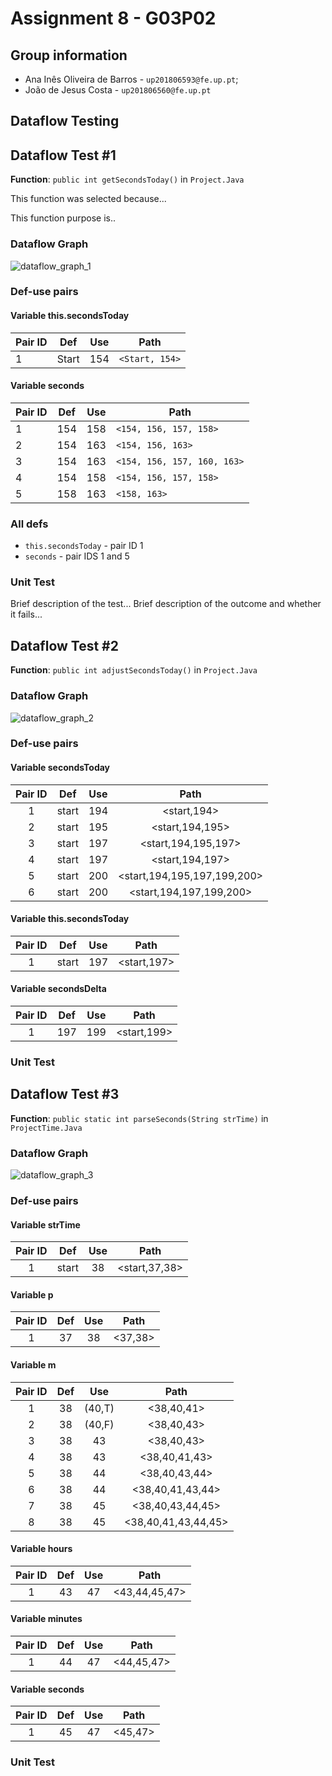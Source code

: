 # Assignment 8 - G03P02

## Group information

- Ana Inês Oliveira de Barros - `up201806593@fe.up.pt`;
- João de Jesus Costa - `up201806560@fe.up.pt`

## Dataflow Testing


## Dataflow Test #1

**Function**: `public int getSecondsToday()` in `Project.Java`

This function was selected because...

This function purpose is..

### Dataflow Graph

![dataflow_graph_1](dataflow_graphs/dataflow_graph_1.png)

### Def-use pairs

#### Variable this.secondsToday

| Pair ID | Def   | Use | Path           |
| ------- | ----- | --- | -------------- |
| 1       | Start | 154 | `<Start, 154>` |

#### Variable seconds

| Pair ID | Def | Use | Path                        |
| ------- | --- | --- | --------------------------- |
| 1       | 154 | 158 | `<154, 156, 157, 158>`      |
| 2       | 154 | 163 | `<154, 156, 163>`           |
| 3       | 154 | 163 | `<154, 156, 157, 160, 163>` |
| 4       | 154 | 158 | `<154, 156, 157, 158>`      |
| 5       | 158 | 163 | `<158, 163>`                |

### All defs

- `this.secondsToday` - pair ID 1
- `seconds` - pair IDS 1 and 5

### Unit Test

Brief description of the test... Brief description of the outcome and whether it
fails...

## Dataflow Test #2

**Function**: `public int adjustSecondsToday()` in `Project.Java`

### Dataflow Graph

![dataflow_graph_2](dataflow_graphs/dataflow_graph_2.png)

### Def-use pairs

#### Variable secondsToday

| **Pair ID** | **Def** | **Use** |           **Path**          |
|:-----------:|:-------:|:-------:|:---------------------------:|
|      1      |  start  |   194   |         <start,194>         |
|      2      |  start  |   195   |       <start,194,195>       |
|      3      |  start  |   197   |     <start,194,195,197>     |
|      4      |  start  |   197   |       <start,194,197>       |
|      5      |  start  |   200   | <start,194,195,197,199,200> |
|      6      |  start  |   200   |   <start,194,197,199,200>   |

#### Variable this.secondsToday

| **Pair ID** | **Def** | **Use** |   **Path**  |
|:-----------:|:-------:|:-------:|:-----------:|
|      1      |  start  |   197   | <start,197> |

#### Variable secondsDelta

| **Pair ID** | **Def** | **Use** |   **Path**  |
|:-----------:|:-------:|:-------:|:-----------:|
|      1      |   197   |   199   | <start,199> |

### Unit Test

## Dataflow Test #3

**Function**: `public static int parseSeconds(String strTime)` in
`ProjectTime.Java`

### Dataflow Graph

![dataflow_graph_3](dataflow_graphs/dataflow_graph_3.png)

### Def-use pairs

#### Variable strTime

| **Pair ID** | **Def** | **Use** |    **Path**   |
|:-----------:|:-------:|:-------:|:-------------:|
|      1      |  start  |    38   | <start,37,38> |

#### Variable p

| **Pair ID** | **Def** | **Use** | **Path** |
|:-----------:|:-------:|:-------:|:--------:|
|      1      |    37   |    38   |  <37,38> |

#### Variable m

| **Pair ID** | **Def** | **Use** |       **Path**      |
|:-----------:|:-------:|:-------:|:-------------------:|
|      1      |    38   |  (40,T) |      <38,40,41>     |
|      2      |    38   |  (40,F) |      <38,40,43>     |
|      3      |    38   |    43   |      <38,40,43>     |
|      4      |    38   |    43   |    <38,40,41,43>    |
|      5      |    38   |    44   |    <38,40,43,44>    |
|      6      |    38   |    44   |   <38,40,41,43,44>  |
|      7      |    38   |    45   |   <38,40,43,44,45>  |
|      8      |    38   |    45   | <38,40,41,43,44,45> |

#### Variable hours

| **Pair ID** | **Def** | **Use** |   **Path**    |
|:-----------:|:-------:|:-------:|:-------------:|
|      1      |    43   |    47   | <43,44,45,47> |

#### Variable minutes

| **Pair ID** | **Def** | **Use** |  **Path**  |
|:-----------:|:-------:|:-------:|:----------:|
|      1      |    44   |    47   | <44,45,47> |

#### Variable seconds

| **Pair ID** | **Def** | **Use** | **Path** |
|:-----------:|:-------:|:-------:|:--------:|
|      1      |    45   |    47   | <45,47>  |

### Unit Test